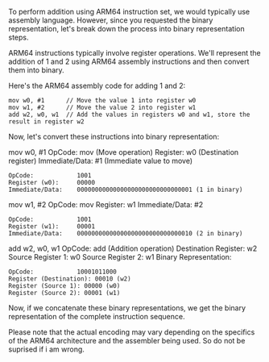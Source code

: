 To perform addition using ARM64 instruction set, we would typically use assembly language. However, since you requested the binary representation, let's break down the process into binary representation steps.

ARM64 instructions typically involve register operations. We'll represent the addition of 1 and 2 using ARM64 assembly instructions and then convert them into binary.

Here's the ARM64 assembly code for adding 1 and 2:

```
mov w0, #1      // Move the value 1 into register w0
mov w1, #2      // Move the value 2 into register w1
add w2, w0, w1  // Add the values in registers w0 and w1, store the result in register w2
```
Now, let's convert these instructions into binary representation:

mov w0, #1
OpCode: mov (Move operation)
Register: w0 (Destination register)
Immediate/Data: #1 (Immediate value to move)
```
OpCode:            1001
Register (w0):     00000
Immediate/Data:    00000000000000000000000000000001 (1 in binary)
```
mov w1, #2
OpCode: mov
Register: w1
Immediate/Data: #2
```
OpCode:            1001
Register (w1):     00001
Immediate/Data:    00000000000000000000000000000010 (2 in binary)
```
add w2, w0, w1
OpCode: add (Addition operation)
Destination Register: w2
Source Register 1: w0
Source Register 2: w1
Binary Representation:
```
OpCode:            10001011000
Register (Destination): 00010 (w2)
Register (Source 1): 00000 (w0)
Register (Source 2): 00001 (w1)
```
Now, if we concatenate these binary representations, we get the binary representation of the complete instruction sequence.

Please note that the actual encoding may vary depending on the specifics of the ARM64 architecture and the assembler being used. So do not be suprised if i am wrong.
